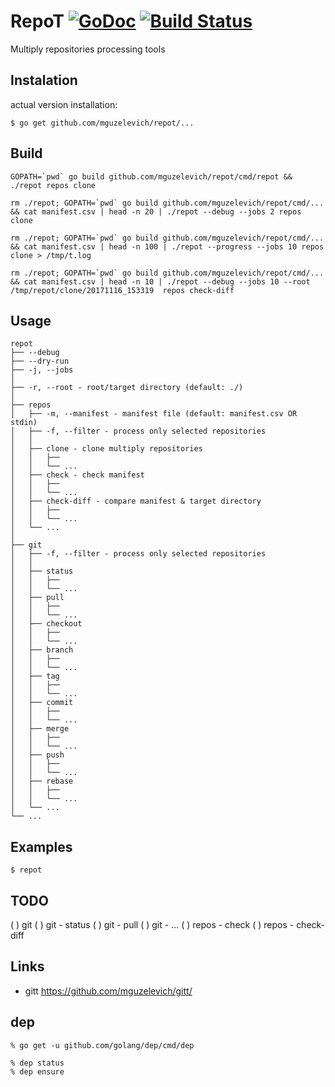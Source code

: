 # RepoT [![GoDoc](https://godoc.org/github.com/mguzelevich/repot?status.svg)](http://godoc.org/github.com/mguzelevich/repot) [![Build Status](https://travis-ci.org/mguzelevich/repot.svg?branch=master)](https://travis-ci.org/mguzelevich/repot)

Multiply repositories processing tools

## Instalation

actual version installation:

```
$ go get github.com/mguzelevich/repot/...
```

## Build

```
GOPATH=`pwd` go build github.com/mguzelevich/repot/cmd/repot && ./repot repos clone

rm ./repot; GOPATH=`pwd` go build github.com/mguzelevich/repot/cmd/... && cat manifest.csv | head -n 20 | ./repot --debug --jobs 2 repos clone

rm ./repot; GOPATH=`pwd` go build github.com/mguzelevich/repot/cmd/... && cat manifest.csv | head -n 100 | ./repot --progress --jobs 10 repos clone > /tmp/t.log

rm ./repot; GOPATH=`pwd` go build github.com/mguzelevich/repot/cmd/... && cat manifest.csv | head -n 10 | ./repot --debug --jobs 10 --root /tmp/repot/clone/20171116_153319  repos check-diff
```

## Usage

```
repot
├── --debug
├── --dry-run
├── -j, --jobs
│
├── -r, --root - root/target directory (default: ./)
│
├── repos
│   ├── -m, --manifest - manifest file (default: manifest.csv OR stdin)
│   ├── -f, --filter - process only selected repositories
│   │
│   ├── clone - clone multiply repositories
│   │   ├── 
│   │   └── ...
│   ├── check - check manifest
│   │   ├── 
│   │   └── ...
│   ├── check-diff - compare manifest & target directory
│   │   ├── 
│   │   └── ...
│   └── ...
│
├── git
│   ├── -f, --filter - process only selected repositories
│   │
│   ├── status
│   │   ├── 
│   │   └── ...
│   ├── pull
│   │   ├── 
│   │   └── ...
│   ├── checkout
│   │   ├── 
│   │   └── ...
│   ├── branch
│   │   ├── 
│   │   └── ...
│   ├── tag
│   │   ├── 
│   │   └── ...
│   ├── commit
│   │   ├── 
│   │   └── ...
│   ├── merge
│   │   ├── 
│   │   └── ...
│   ├── push
│   │   ├── 
│   │   └── ...
│   ├── rebase
│   │   ├── 
│   │   └── ...
│   └── ...
└── ...
```

## Examples

```
$ repot
```

## TODO

( ) git
( ) git - status
( ) git - pull
( ) git - ...
( ) repos - check
( ) repos - check-diff

## Links

- gitt https://github.com/mguzelevich/gitt/


## dep

```
% go get -u github.com/golang/dep/cmd/dep

% dep status
% dep ensure
```